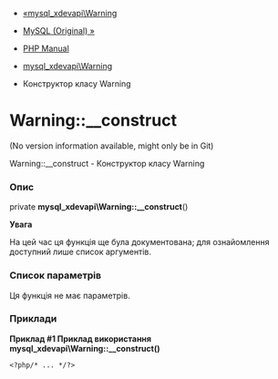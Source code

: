 - [«mysql_xdevapi\Warning](class.mysql-xdevapi-warning.md)
- [MySQL (Original) »](book.mysql.md)

- [PHP Manual](index.md)
- [mysql_xdevapi\Warning](class.mysql-xdevapi-warning.md)
- Конструктор класу Warning

# Warning::\_\_construct

(No version information available, might only be in Git)

Warning::\_\_construct - Конструктор класу Warning

### Опис

private **mysql_xdevapi\Warning::\_\_construct**()

**Увага**

На цей час ця функція ще була документована; для
ознайомлення доступний лише список аргументів.

### Список параметрів

Ця функція не має параметрів.

### Приклади

**Приклад #1 Приклад використання
**mysql_xdevapi\Warning::\_\_construct()****

` <?php/* ... */?> `
